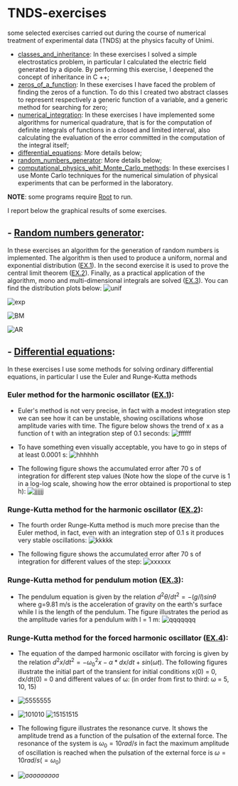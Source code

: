 # TNDS-exercises
some selected exercises carried out during the course of numerical treatment of experimental data (TNDS) at the physics faculty of Unimi. 
- [classes_and_inheritance](https://github.com/gabevlogd/TNDS-exercises/tree/main/classes_and_inheritance): In these exercises I solved a simple electrostatics problem, in particular I calculated the electric field generated by a dipole.
By performing this exercise, I deepened the concept of inheritance in C ++;
- [zeros_of_a_function](https://github.com/gabevlogd/TNDS-exercises/tree/main/zeros_of_a_function): In these exercises I have faced the problem of finding the zeros of a function. To do this I created two abstract classes to represent respectively a generic function of a variable, and a generic method for searching for zero;
- [numerical_integration](https://github.com/gabevlogd/TNDS-exercises/tree/main/numerical_integration): In these exercises I have implemented some algorithms for numerical quadrature, that is for the computation of definite integrals of functions in a closed and limited interval, also calculating the evaluation of the error committed in the computation of the integral itself;
- [differential_equations](https://github.com/gabevlogd/TNDS-exercises/tree/main/differential_equations): More details below;
- [random_numbers_generator](https://github.com/gabevlogd/TNDS-exercises/tree/main/random_numbers_generator): More details below;
- [computational_physics_whit_Monte_Carlo_methods](https://github.com/gabevlogd/TNDS-exercises/tree/main/computational_physics_whit_Monte_Carlo_methods): In these exercises I use Monte Carlo techniques for the numerical simulation of physical experiments that can be performed in the laboratory.

**NOTE**: some programs require [Root](https://root.cern/install/) to run.

I report below the graphical results of some exercises.


## - [Random numbers generator](https://github.com/gabevlogd/TNDS-exercises/tree/main/random_numbers_generator):
In these exercises an algorithm for the generation of random numbers is implemented. The algorithm is then used to produce a uniform, normal and exponential distribution ([EX.1](https://github.com/gabevlogd/TNDS-exercises/tree/main/random_numbers_generator/Ex.1)). In the second exercise it is used to prove the central limit theorem ([EX.2](https://github.com/gabevlogd/TNDS-exercises/tree/main/random_numbers_generator/Ex.2)). Finally, as a practical application of the algorithm, mono and multi-dimensional integrals are solved ([EX.3](https://github.com/gabevlogd/TNDS-exercises/tree/main/random_numbers_generator/Ex.3)). You can find the distribution plots below:
![unif](https://user-images.githubusercontent.com/72387126/179533708-95bba379-ce58-4210-a2fd-1fd30d5d7cb3.png)

![exp](https://user-images.githubusercontent.com/72387126/179533798-709e9ca5-0bee-406d-b43b-072059158ae3.png)

![BM](https://user-images.githubusercontent.com/72387126/179533889-87e800ed-ed1c-4369-894c-383e14c4c753.png)

![AR](https://user-images.githubusercontent.com/72387126/179533908-daa85b49-78b1-43d4-9f2c-3befeb8b4296.png)


## - [Differential equations](https://github.com/gabevlogd/TNDS-exercises/tree/main/differential_equations):
In these exercises I use some methods for solving ordinary differential equations, in particular I use the Euler and Runge-Kutta methods

### Euler method for the harmonic oscillator ([EX.1](https://github.com/gabevlogd/TNDS-exercises/tree/main/differential_equations/Ex.1)): 
- Euler's method is not very precise, in fact with a modest integration step we can see how it can be unstable, showing oscillations whose amplitude varies with time. The figure below shows the trend of x as a function of t with an integration step of 0.1 seconds:
![ffffff](https://user-images.githubusercontent.com/72387126/179501057-5bcc11af-4548-42eb-b256-c33fd82a51b8.png)


- To have something even visually acceptable, you have to go in steps of at least 0.0001 s:
![hhhhhh](https://user-images.githubusercontent.com/72387126/179501345-67ff3e88-76d5-47c0-812e-0a56b5356151.png)


- The following figure shows the accumulated error after 70 s of integration for different step values (Note how the slope of the curve is 1 in a log-log scale, showing how the error obtained is proportional to step h):
![jjjjjj](https://user-images.githubusercontent.com/72387126/179501630-9252f1a7-a204-4756-a293-a589cd74a443.png)


### Runge-Kutta method for the harmonic oscillator ([EX.2](https://github.com/gabevlogd/TNDS-exercises/tree/main/differential_equations/Ex.2)):
- The fourth order Runge-Kutta method is much more precise than the Euler method, in fact, even with an integration step of 0.1 s it produces very stable oscillations:
![kkkkk](https://user-images.githubusercontent.com/72387126/179502080-701f2b64-b6f2-44f6-90f2-75a46b126223.png)


- The following figure shows the accumulated error after 70 s of integration for different values of the step: ![xxxxxx](https://user-images.githubusercontent.com/72387126/179502302-56ad8556-123f-4108-a574-4b013c63f23c.png)


### Runge-Kutta method for pendulum motion ([EX.3](https://github.com/gabevlogd/TNDS-exercises/tree/main/differential_equations/Ex.3)):
- The pendulum equation is given by the relation  $d^2θ/dt^2 = -(g/l)sinθ$ where g=9.81 m/s is the acceleration of gravity on the earth's surface while l is the length of the pendulum. The figure illustrates the period as the amplitude varies for a pendulum with l = 1 m:
![qqqqqqq](https://user-images.githubusercontent.com/72387126/179506266-98789604-b1bf-48a0-85c7-bb13a87cd393.png)


### Runge-Kutta method for the forced harmonic oscillator ([EX.4](https://github.com/gabevlogd/TNDS-exercises/tree/main/differential_equations/Ex.4)):
- The equation of the damped harmonic oscillator with forcing is given by the relation $d^2x/dt^2 = -ω_{0}^{2}x - α*dx/dt + sin(ω t)$. The following figures illustrate the initial part of the transient for initial conditions x(0) = 0, dx/dt(0) = 0 and different values of ω: (in order from first to third: ω = 5, 10, 15)
- ![5555555](https://user-images.githubusercontent.com/72387126/179512226-47db0d8f-74a2-4ddb-bfe9-629757864bce.png)

- ![101010](https://user-images.githubusercontent.com/72387126/179512837-a31258bb-65e1-41c0-8c84-266f640855c6.png) ![15151515](https://user-images.githubusercontent.com/72387126/179512873-c2daa87a-9d77-4b09-9a08-8db2cf37ed8f.png)

- The following figure illustrates the resonance curve. It shows the amplitude trend as a function of the pulsation of the external force. The resonance of the system is $ω_0=10rad/s$ in fact the maximum amplitude of oscillation is reached when the pulsation of the external force is $ω=10rad/s(=ω_0)$
- ![σσσσσσσσσ](https://user-images.githubusercontent.com/72387126/179517949-25c95a80-8274-499e-9569-f0e3f114ea36.png)

